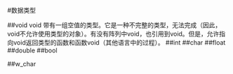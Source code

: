 #数据类型



##void
void 带有一组空值的类型。它是一种不完整的类型，无法完成（因此，void不允许使用类型的对象）。有没有阵列中void，也引用到void。但是，允许指向void返回类型的函数和函数void（其他语言中的过程）。
##int
##char
##float
##double
##bool


##w_char
